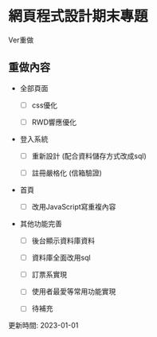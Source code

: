 # 網頁程式設計期末專題 

Ver重做

## 重做內容

+ 全部頁面 

    - [ ] css優化 
    
    - [ ] RWD響應優化
    
+ 登入系統
  
    - [ ] 重新設計 (配合資料儲存方式改成sql)
    
    - [ ] 註冊嚴格化 (信箱驗證)
   
+ 首頁
  
   - [ ] 改用JavaScript寫重複內容
   
+ 其他功能完善

   - [ ] 後台顯示資料庫資料

   - [ ] 資料庫全面改用sql
   
   - [ ] 訂票系實現
   
   - [ ] 使用者最愛等常用功能實現
   
   - [ ] 待補充
   
更新時間: 2023-01-01